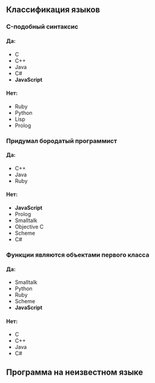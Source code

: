 ## Классификация языков

### C-подобный синтаксис

#### Да:

* C
* C++
* Java
* C#
* **JavaScript**

#### Нет:

* Ruby
* Python
* Lisp
* Prolog

### Придумал бородатый программист

#### Да:

* C++
* Java
* Ruby

#### Нет:

* **JavaScript**
* Prolog
* Smalltalk
* Objective C
* Scheme
* C#

### Функции являются объектами первого класса

#### Да:

* Smalltalk
* Python
* Ruby
* Scheme
* **JavaScript**

#### Нет:

* С
* C++
* Java
* C#

## Программа на неизвестном языке

